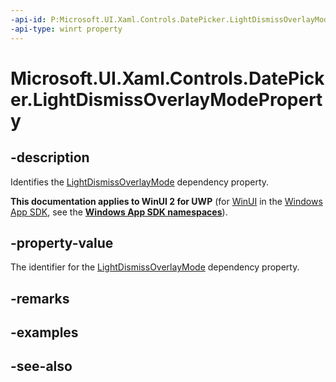 ```yaml
---
-api-id: P:Microsoft.UI.Xaml.Controls.DatePicker.LightDismissOverlayModeProperty
-api-type: winrt property
---
```


<!-- Property syntax
public Windows.UI.Xaml.DependencyProperty LightDismissOverlayModeProperty { get; }
-->

# Microsoft.UI.Xaml.Controls.DatePicker.LightDismissOverlayModeProperty

## -description
Identifies the [LightDismissOverlayMode](datepicker_lightdismissoverlaymode.md) dependency property.

**This documentation applies to WinUI 2 for UWP** (for [WinUI](/windows/apps/winui/winui3/) in the [Windows App SDK](/windows/apps/windows-app-sdk/), see the **[Windows App SDK namespaces](/windows/windows-app-sdk/api/winrt/)**).

## -property-value
The identifier for the [LightDismissOverlayMode](datepicker_lightdismissoverlaymode.md) dependency property.

## -remarks

## -examples

## -see-also
